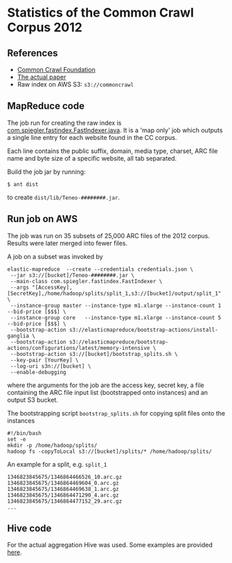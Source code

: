 # Statistics of the Common Crawl Corpus 2012

## References
* [Common Crawl Foundation](http://commoncrawl.org/)
* [The actual paper](https://docs.google.com/file/d/1_9698uglerxB9nAglvaHkEgU-iZNm1TvVGuCW7245-WGvZq47teNpb_uL5N9/edit)
* Raw index on AWS S3: `s3://commoncrawl`

## MapReduce code

The job run for creating the raw index is [com.spiegler.fastindex.FastIndexer.java](https://github.com/sebastianspiegler/Teneo/blob/master/src/main/java/com/spiegler/fastindex/FastIndexer.java).
It is a 'map only' job which outputs a single line entry for each website found in the CC corpus. 

Each line contains the public suffix, domain, media type, charset, ARC file name and byte size of a specific website, all tab separated.

Build the job jar by running:
```
$ ant dist
```
to create  `dist/lib/Teneo-########.jar`.

## Run job on AWS
The job was run on 35 subsets of 25,000 ARC files of the 2012 corpus. Results were later merged into fewer files.

A job on a subset was invoked by
```
elastic-mapreduce  --create --credentials credentials.json \
 --jar s3://[bucket]/Teneo-########.jar \
 --main-class com.spiegler.fastindex.FastIndexer \
 --args "[AccessKey],[SecretKey],/home/hadoop/splits/split_1,s3://[bucket]/output/split_1" \
 --instance-group master --instance-type m1.xlarge --instance-count 1 --bid-price [$$$] \
 --instance-group core   --instance-type m1.xlarge --instance-count 5 --bid-price [$$$] \
 --bootstrap-action s3://elasticmapreduce/bootstrap-actions/install-ganglia \
 --bootstrap-action s3://elasticmapreduce/bootstrap-actions/configurations/latest/memory-intensive \
 --bootstrap-action s3://[bucket]/bootstrap_splits.sh \
 --key-pair [YourKey] \
 --log-uri s3n://[bucket] \
 --enable-debugging
```
where the arguments for the job are the access key, secret key, a file containing the ARC file input list (bootstrapped onto instances) and an output S3 bucket.

The bootstrapping script `bootstrap_splits.sh` for copying split files onto the instances
```
#!/bin/bash
set -e
mkdir -p /home/hadoop/splits/
hadoop fs -copyToLocal s3://[bucket]/splits/* /home/hadoop/splits/
```

An example for a split, e.g. `split_1`
```
1346823845675/1346864466526_10.arc.gz
1346823845675/1346864469604_0.arc.gz
1346823845675/1346864469638_1.arc.gz
1346823845675/1346864471290_4.arc.gz
1346823845675/1346864477152_29.arc.gz
...
```

## Hive code

For the actual aggregation Hive was used. Some examples are provided [here](https://github.com/sebastianspiegler/Teneo/blob/master/hive/README.md).






